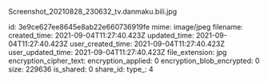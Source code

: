 Screenshot_20210828_230632_tv.danmaku.bili.jpg

id: 3e9ce627ee8645e8ab22e660736919fe
mime: image/jpeg
filename: 
created_time: 2021-09-04T11:27:40.423Z
updated_time: 2021-09-04T11:27:40.423Z
user_created_time: 2021-09-04T11:27:40.423Z
user_updated_time: 2021-09-04T11:27:40.423Z
file_extension: jpg
encryption_cipher_text: 
encryption_applied: 0
encryption_blob_encrypted: 0
size: 229636
is_shared: 0
share_id: 
type_: 4